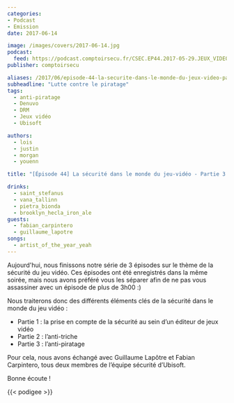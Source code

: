 ```yaml
---
categories:
- Podcast
- Emission
date: 2017-06-14

image: /images/covers/2017-06-14.jpg
podcast:
  feed: https://podcast.comptoirsecu.fr/CSEC.EP44.2017-05-29.JEUX_VIDEO-3.mp3
publisher: comptoirsecu

aliases: /2017/06/episode-44-la-securite-dans-le-monde-du-jeux-video-partie-33-lanti-piratage/
subheadline: "Lutte contre le piratage"
tags:
  - anti-piratage
  - Denuvo
  - DRM
  - Jeux vidéo
  - Ubisoft

authors:
  - lois
  - justin
  - morgan
  - youenn

title: "[Épisode 44] La sécurité dans le monde du jeu-vidéo - Partie 3 sur 3"

drinks:
  - saint_stefanus
  - vana_tallinn
  - pietra_bionda
  - brooklyn_hecla_iron_ale
guests:
  - fabian_carpintero
  - guillaume_lapotre
songs:
  - artist_of_the_year_yeah
---
```


Aujourd'hui, nous finissons notre série de 3 épisodes sur le thème de la sécurité du jeu vidéo. Ces épisodes ont été enregistrés dans la même soirée, mais nous avons préféré vous les séparer afin de ne pas vous assassiner avec un épisode de plus de 3h00 :)

Nous traiterons donc des différents éléments clés de la sécurité dans le monde du jeu vidéo :

- Partie 1 : la prise en compte de la sécurité au sein d’un éditeur de jeux vidéo
- Partie 2 : l’anti-triche
- Partie 3 : l’anti-piratage

Pour cela, nous avons échangé avec Guillaume Lapôtre et Fabian Carpintero, tous deux membres de l’équipe sécurité d’Ubisoft.

Bonne écoute !

{{< podigee >}}
